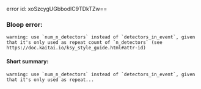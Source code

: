 error id: xoSzcygUGbbodlC9TDkTZw==
### Bloop error:

	warning: use `num_n_detectors` instead of `detectors_in_event`, given that it's only used as repeat count of `n_detectors` (see https://doc.kaitai.io/ksy_style_guide.html#attr-id)
#### Short summary: 

	warning: use `num_n_detectors` instead of `detectors_in_event`, given that it's only used as repeat...